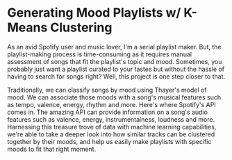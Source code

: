 # Generating Mood Playlists w/ K-Means Clustering

As an avid Spotify user and music lover, I'm a serial playlist maker. But, the playlist-making process is time-consuming as it requires manual assessment of songs that fit the playlist's topic and mood. Sometimes, you probably just want a playlist curated to your tastes but without the hassle of having to search for songs right? Well, this project is one step closer to that.

Traditionally, we can classify songs by mood using Thayer's model of mood. We can associate those moods with a song's musical features such as tempo, valence, energy, rhythm and more. Here's where Spotify's API comes in. The amazing API can provide information on a song's audio features such as valence, energy, instrumentalness, loudness and more. Harnessing this treasure trove of data with machine learning capabilities, we're able to take a deeper look into how similar tracks can be clustered together by their moods, and help us easily make playlists with specific moods to fit that right moment.